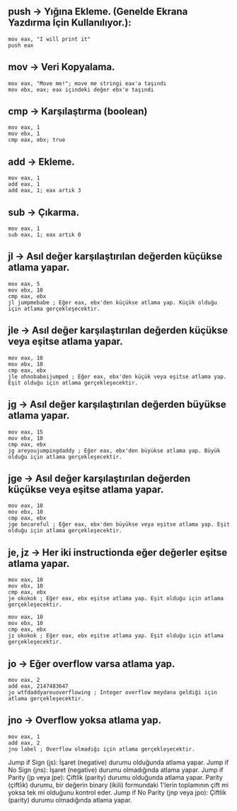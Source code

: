 ## push -> Yığına Ekleme. (Genelde Ekrana Yazdırma İçin Kullanılıyor.):
```
mov eax, "I will print it"
push eax
```
## mov -> Veri Kopyalama.
```
mov eax, "Move me!"; move me stringi eax'a taşındı
mov ebx, eax; eax içindeki değer ebx'e taşındı
```
## cmp -> Karşılaştırma (boolean)
```
mov eax, 1
mov ebx, 1
cmp eax, ebx; true
```
## add -> Ekleme.
```
mov eax, 1
add eax, 1
add eax, 1; eax artık 3
```
## sub -> Çıkarma.
```
mov eax, 1
sub eax, 1; eax artık 0
```
## jl -> Asıl değer karşılaştırılan değerden küçükse atlama yapar.
```
mov eax, 5
mov ebx, 10
cmp eax, ebx
jl jumpmebabe ; Eğer eax, ebx'den küçükse atlama yap. Küçük olduğu için atlama gerçekleşecektir.
```

## jle -> Asıl değer karşılaştırılan değerden küçükse veya eşitse atlama yapar.

```
mov eax, 10
mov ebx, 10
cmp eax, ebx
jle ohnobabeijumped ; Eğer eax, ebx'den küçük veya eşitse atlama yap. Eşit olduğu için atlama gerçekleşecektir.
```

## jg ->  Asıl değer karşılaştırılan değerden büyükse atlama yapar.
```
mov eax, 15
mov ebx, 10
cmp eax, ebx
jg areyoujumpingdaddy ; Eğer eax, ebx'den büyükse atlama yap. Büyük olduğu için atlama gerçekleşecektir.
```

## jge -> Asıl değer karşılaştırılan değerden küçükse veya eşitse atlama yapar.
```
mov eax, 10
mov ebx, 10
cmp eax, ebx
jge becareful ; Eğer eax, ebx'den büyükse veya eşitse atlama yap. Eşit olduğu için atlama gerçekleşecektir.
```

## je, jz -> Her iki instructionda eğer değerler eşitse atlama yapar.
```
mov eax, 10
mov ebx, 10
cmp eax, ebx
je okokok ; Eğer eax, ebx eşitse atlama yap. Eşit olduğu için atlama gerçekleşecektir.
```
```
mov eax, 10
mov ebx, 10
cmp eax, ebx
jz okokok ; Eğer eax, ebx eşitse atlama yap. Eşit olduğu için atlama gerçekleşecektir.
```
## jo -> Eğer overflow varsa atlama yap.
```
mov eax, 2
add eax, 2147483647
jo wtfdaddyareuoverflowing ; Integer overflow meydana geldiği için atlama gerçekleşecektir.
```
## jno -> Overflow yoksa atlama yap.
```
mov eax, 1
add eax, 2
jno label ; Overflow olmadığı için atlama gerçekleşecektir.
```
Jump if Sign (js): İşaret (negative) durumu olduğunda atlama yapar.
Jump if No Sign (jns): İşaret (negative) durumu olmadığında atlama yapar.
Jump if Parity (jp veya jpe): Çiftlik (parity) durumu olduğunda atlama yapar. Parity (çiftlik) durumu, bir değerin binary (ikili) formundaki 1'lerin toplamının çift mi yoksa tek mi olduğunu kontrol eder.
Jump if No Parity (jnp veya jpo): Çiftlik (parity) durumu olmadığında atlama yapar.

